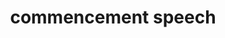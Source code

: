 ---
title: "commencement speech"
id: tag.id
permalink: "/tags/commencement%20speech"
videos: [498,564,620,1200,1201,1998]
---